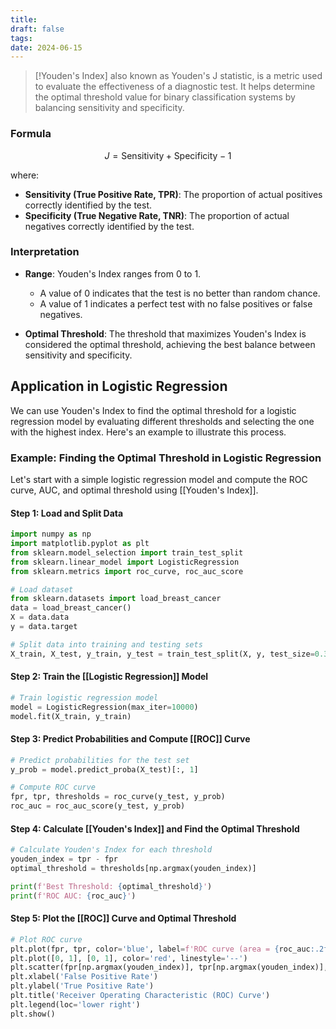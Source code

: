 ```yaml
---
title: 
draft: false
tags: 
date: 2024-06-15
---
```

 >[!Youden's Index]
 >also known as Youden's J statistic, is a metric used to evaluate the effectiveness of a diagnostic test. It helps determine the optimal threshold value for binary classification systems by balancing sensitivity and specificity.

### Formula

$$
J = \text{Sensitivity} + \text{Specificity} - 1
$$

where:
- **Sensitivity (True Positive Rate, TPR)**: The proportion of actual positives correctly identified by the test.
- **Specificity (True Negative Rate, TNR)**: The proportion of actual negatives correctly identified by the test.

### Interpretation

- **Range**: Youden's Index ranges from 0 to 1.
  - A value of 0 indicates that the test is no better than random chance.
  - A value of 1 indicates a perfect test with no false positives or false negatives.

- **Optimal Threshold**: The threshold that maximizes Youden's Index is considered the optimal threshold, achieving the best balance between sensitivity and specificity.

## Application in Logistic Regression

We can use Youden's Index to find the optimal threshold for a logistic regression model by evaluating different thresholds and selecting the one with the highest index. Here's an example to illustrate this process.

### Example: Finding the Optimal Threshold in Logistic Regression

Let's start with a simple logistic regression model and compute the ROC curve, AUC, and optimal threshold using [[Youden's Index]].

#### Step 1: Load and Split Data

```python
import numpy as np
import matplotlib.pyplot as plt
from sklearn.model_selection import train_test_split
from sklearn.linear_model import LogisticRegression
from sklearn.metrics import roc_curve, roc_auc_score

# Load dataset
from sklearn.datasets import load_breast_cancer
data = load_breast_cancer()
X = data.data
y = data.target

# Split data into training and testing sets
X_train, X_test, y_train, y_test = train_test_split(X, y, test_size=0.3, random_state=42)
```

#### Step 2: Train the [[Logistic Regression]] Model

```python
# Train logistic regression model
model = LogisticRegression(max_iter=10000)
model.fit(X_train, y_train)
```

#### Step 3: Predict Probabilities and Compute [[ROC]] Curve

```python
# Predict probabilities for the test set
y_prob = model.predict_proba(X_test)[:, 1]

# Compute ROC curve
fpr, tpr, thresholds = roc_curve(y_test, y_prob)
roc_auc = roc_auc_score(y_test, y_prob)
```

#### Step 4: Calculate [[Youden's Index]] and Find the Optimal Threshold

```python
# Calculate Youden's Index for each threshold
youden_index = tpr - fpr
optimal_threshold = thresholds[np.argmax(youden_index)]

print(f'Best Threshold: {optimal_threshold}')
print(f'ROC AUC: {roc_auc}')
```

#### Step 5: Plot the [[ROC]] Curve and Optimal Threshold

```python
# Plot ROC curve
plt.plot(fpr, tpr, color='blue', label=f'ROC curve (area = {roc_auc:.2f})')
plt.plot([0, 1], [0, 1], color='red', linestyle='--')
plt.scatter(fpr[np.argmax(youden_index)], tpr[np.argmax(youden_index)], marker='o', color='black', label=f'Best Threshold = {optimal_threshold:.2f}')
plt.xlabel('False Positive Rate')
plt.ylabel('True Positive Rate')
plt.title('Receiver Operating Characteristic (ROC) Curve')
plt.legend(loc='lower right')
plt.show()
```



